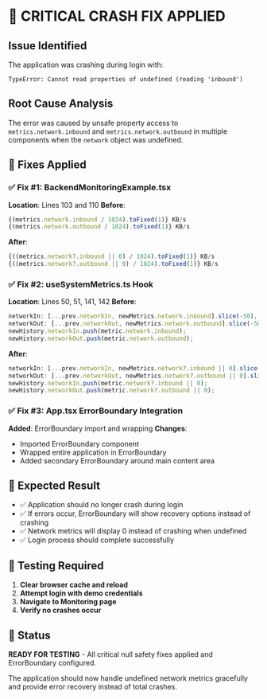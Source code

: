 # 🚨 CRITICAL CRASH FIX APPLIED

## Issue Identified
The application was crashing during login with:
```
TypeError: Cannot read properties of undefined (reading 'inbound')
```

## Root Cause Analysis
The error was caused by unsafe property access to `metrics.network.inbound` and `metrics.network.outbound` in multiple components when the `network` object was undefined.

## 🔧 Fixes Applied

### ✅ Fix #1: BackendMonitoringExample.tsx
**Location**: Lines 103 and 110
**Before**: 
```typescript
{(metrics.network.inbound / 1024).toFixed(1)} KB/s
{(metrics.network.outbound / 1024).toFixed(1)} KB/s
```
**After**:
```typescript
{((metrics.network?.inbound || 0) / 1024).toFixed(1)} KB/s  
{((metrics.network?.outbound || 0) / 1024).toFixed(1)} KB/s
```

### ✅ Fix #2: useSystemMetrics.ts Hook
**Location**: Lines 50, 51, 141, 142
**Before**:
```typescript
networkIn: [...prev.networkIn, newMetrics.network.inbound].slice(-50),
networkOut: [...prev.networkOut, newMetrics.network.outbound].slice(-50),
newHistory.networkIn.push(metric.network.inbound);
newHistory.networkOut.push(metric.network.outbound);
```
**After**:
```typescript
networkIn: [...prev.networkIn, newMetrics.network?.inbound || 0].slice(-50),
networkOut: [...prev.networkOut, newMetrics.network?.outbound || 0].slice(-50),
newHistory.networkIn.push(metric.network?.inbound || 0);
newHistory.networkOut.push(metric.network?.outbound || 0);
```

### ✅ Fix #3: App.tsx ErrorBoundary Integration
**Added**: ErrorBoundary import and wrapping
**Changes**:
- Imported ErrorBoundary component
- Wrapped entire application in ErrorBoundary
- Added secondary ErrorBoundary around main content area

## 🎯 Expected Result
- ✅ Application should no longer crash during login
- ✅ If errors occur, ErrorBoundary will show recovery options instead of crashing
- ✅ Network metrics will display 0 instead of crashing when undefined
- ✅ Login process should complete successfully

## 🧪 Testing Required
1. **Clear browser cache and reload**
2. **Attempt login with demo credentials**
3. **Navigate to Monitoring page** 
4. **Verify no crashes occur**

## 🔄 Status
**READY FOR TESTING** - All critical null safety fixes applied and ErrorBoundary configured.

The application should now handle undefined network metrics gracefully and provide error recovery instead of total crashes.